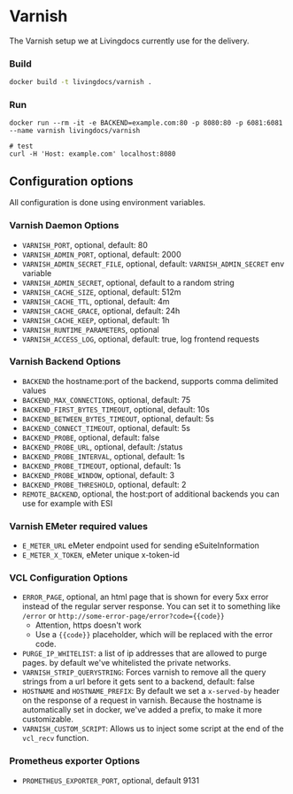 # Varnish

The Varnish setup we at Livingdocs currently use for the delivery.

### Build

```bash
docker build -t livingdocs/varnish .
```

### Run

```
docker run --rm -it -e BACKEND=example.com:80 -p 8080:80 -p 6081:6081 --name varnish livingdocs/varnish

# test
curl -H 'Host: example.com' localhost:8080
```

## Configuration options

All configuration is done using environment variables.

### Varnish Daemon Options
* `VARNISH_PORT`, optional, default: 80
* `VARNISH_ADMIN_PORT`, optional, default: 2000
* `VARNISH_ADMIN_SECRET_FILE`, optional, default: `VARNISH_ADMIN_SECRET` env variable
* `VARNISH_ADMIN_SECRET`, optional, default to a random string
* `VARNISH_CACHE_SIZE`, optional, default: 512m
* `VARNISH_CACHE_TTL`, optional, default: 4m
* `VARNISH_CACHE_GRACE`, optional, default: 24h
* `VARNISH_CACHE_KEEP`, optional, default: 1h
* `VARNISH_RUNTIME_PARAMETERS`, optional
* `VARNISH_ACCESS_LOG`, optional, default: true, log frontend requests

### Varnish Backend Options
* `BACKEND` the hostname:port of the backend, supports comma delimited values
* `BACKEND_MAX_CONNECTIONS`, optional, default: 75
* `BACKEND_FIRST_BYTES_TIMEOUT`, optional, default: 10s
* `BACKEND_BETWEEN_BYTES_TIMEOUT`, optional, default: 5s
* `BACKEND_CONNECT_TIMEOUT`, optional, default: 5s
* `BACKEND_PROBE`, optional, default: false
* `BACKEND_PROBE_URL`, optional, default: /status
* `BACKEND_PROBE_INTERVAL`, optional, default: 1s
* `BACKEND_PROBE_TIMEOUT`, optional, default: 1s
* `BACKEND_PROBE_WINDOW`, optional, default: 3
* `BACKEND_PROBE_THRESHOLD`, optional, default: 2
* `REMOTE_BACKEND`, optional, the host:port of additional backends you can use for example with ESI

### Varnish EMeter required values
* `E_METER_URL` eMeter endpoint used for sending eSuiteInformation
* `E_METER_X_TOKEN`, eMeter unique x-token-id

### VCL Configuration Options
* `ERROR_PAGE`, optional, an html page that is shown for every 5xx error instead of the regular server response. You can set it to something like `/error` or `http://some-error-page/error?code={{code}}`
  - Attention, https doesn't work
  - Use a `{{code}}` placeholder, which will be replaced with the error code.
* `PURGE_IP_WHITELIST`: a list of ip addresses that are allowed to purge pages. by default we've whitelisted the private networks.
* `VARNISH_STRIP_QUERYSTRING`: Forces varnish to remove all the query strings from a url before it gets sent to a backend, default: false
* `HOSTNAME` and `HOSTNAME_PREFIX`: By default we set a `x-served-by` header on the response of a request in varnish. Because the hostname is automatically set in docker, we've added a prefix, to make it more customizable.
* `VARNISH_CUSTOM_SCRIPT`: Allows us to inject some script at the end of the `vcl_recv` function.


### Prometheus exporter Options
* `PROMETHEUS_EXPORTER_PORT`, optional, default 9131
